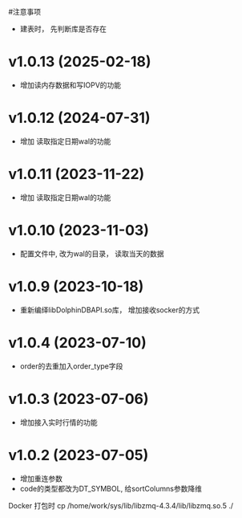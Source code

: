 
#注意事项
* 建表时， 先判断库是否存在

# v1.0.13 (2025-02-18)
* 增加读内存数据和写IOPV的功能

# v1.0.12 (2024-07-31)
* 增加 读取指定日期wal的功能

# v1.0.11 (2023-11-22)
* 增加 读取指定日期wal的功能

# v1.0.10 (2023-11-03)
* 配置文件中, 改为wal的目录， 读取当天的数据

# v1.0.9 (2023-10-18)
* 重新编绎libDolphinDBAPI.so库， 增加接收socker的方式

# v1.0.4 (2023-07-10)
* order的去重加入order_type字段

# v1.0.3 (2023-07-06)
* 增加接入实时行情的功能

# v1.0.2 (2023-07-05)
* 增加重连参数
* code的类型都改为DT_SYMBOL, 给sortColumns参数降维

Docker 打包时
cp  /home/work/sys/lib/libzmq-4.3.4/lib/libzmq.so.5 ./



